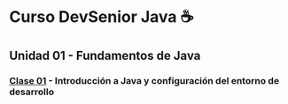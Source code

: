 # **Curso DevSenior Java** :coffee:
## Unidad 01 - Fundamentos de Java
### [Clase 01](https://github.com/ressay1011/Proyectos/tree/main/DevSenior/Ejercicios/Clase01) - Introducción a Java y configuración del entorno de desarrollo
